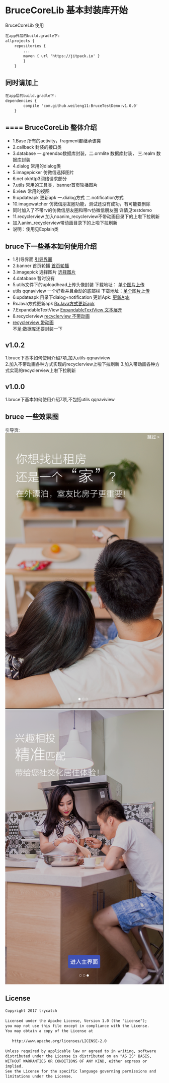 # BruceCoreLib 基本封装库开始
BruceCoreLib 使用
```
在app外层的build.gradle下:
allprojects {
	repositories {
		...
		maven { url 'https://jitpack.io' }
		}
	}

```
## 同时请加上<br>
```
在app层的build.gradle下:
dependencies {
	    compile 'com.github.weileng11:BruceTestDemo:v1.0.0'
	}

```
====
BruceCoreLib 整体介绍
-------
* 1.Base                     所有的activity，fragment都继承该类
* 2.callback                 封装的接口类
* 3.database                 一.greendao数据库封装，二.ormlite 数据库封装， 三.realm 数据库封装
* 4.dialog                   常用的dialog类
* 5.imagepicker              仿微信选择图片
* 6.net                      okhttp3网络请求部分
* 7.utils                    常用的工具类，banner首页轮播图片
* 8.view                     常用的视图
* 9.updateapk                更新apk 一.dialog方式 二.notification方式
* 10.imagewatcher             仿微信朋友圈功能，测试还没有成功，有可能要删除
*  同时加入了不带rv的仿微信朋友圈和带rv仿微信朋友圈 详情见testdemo
* 11.recyclerview             加入noanim_recyclerview不带动画目录下的上啦下拉刷新
*  加入anim_recyclerview带动画目录下的上啦下拉刷新
* 说明：使用见Explain类

## bruce下一些基本如何使用介绍
* 1.引导界面  [引导界面](https://github.com/bingoogolapple/BGABanner-Android#%E6%89%93%E8%B5%8F%E6%94%AF%E6%8C%81)
* 2.banner 首页轮播  [首页轮播](https://github.com/youth5201314/banner)
* 3.imagepick 选择图片  [选择图片](https://github.com/jeasonlzy/ImagePicker)
* 4.database   暂时没有
* 5.utils文件下的uploadhead上传头像封装  下载地址： [单个图片上传](https://github.com/wsy858/android-headimage-cliper)<br>
* utils qqnaviview 一个好看并且会动的底部栏  下载地址：[单个图片上传](https://github.com/XingdongYu/QQNaviView)<br>
* 6.updateapk 目录下dialog+notification    更新Apk: [更新Apk](https://github.com/feicien/android-auto-update)<br>
* RxJava方式更新apk  [RxJava方式更新apk](https://github.com/guoyoujin/MyUpdateApk)<br>
* 7.ExpandableTextView [ExpandableTextView 文本展开](https://github.com/search?utf8=✓&q=ExpandableTextView&type=)<br>
* 8.recyclerview  [recyclerview 不带动画](https://github.com/jdsjlzx/LRecyclerView)
* [recyclerview 带动画](http://blog.csdn.net/u012551350/article/details/52026740)<br>
        不足:数据库还要封装一下<br>

## v1.0.2 <br>
1.bruce下基本如何使用介绍7项,加入utils qqnaviview <br>
2.加入不带动画各种方式实现的recyclerview上啦下拉刷新
3.加入带动画各种方式实现的recyclerview上啦下拉刷新


## v1.0.0 <br>
1.bruce下基本如何使用介绍7项,不包括utils qqnaviview

## bruce 一些效果图 <br>
引导页:<br>
![screenshot](https://github.com/weileng11/BruceTestDemo/blob/master/img/yd1.png)
![screenshot](https://github.com/weileng11/BruceTestDemo/blob/master/img/yd2.png)



## License


```
Copyright 2017 trycatch

Licensed under the Apache License, Version 1.0 (the "License");
you may not use this file except in compliance with the License.
You may obtain a copy of the License at

   http://www.apache.org/licenses/LICENSE-2.0

Unless required by applicable law or agreed to in writing, software
distributed under the License is distributed on an "AS IS" BASIS,
WITHOUT WARRANTIES OR CONDITIONS OF ANY KIND, either express or implied.
See the License for the specific language governing permissions and
limitations under the License.
```